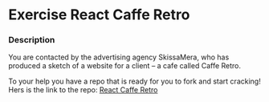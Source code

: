 # Exercise React Caffe Retro

### Description

You are contacted by the advertising agency SkissaMera, who has produced a sketch of a website for a client – ​​a cafe called Caffe Retro.

To your help you have a repo that is ready for you to fork and start cracking! Hers is the link to the repo: [React Caffe Retro](https://github.com/Lexicon-LTU-2024/exercise-caffe-retro)